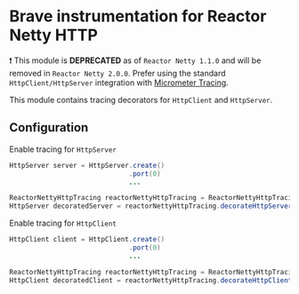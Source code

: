 # Brave instrumentation for Reactor Netty HTTP

:exclamation: This module is **DEPRECATED** as of `Reactor Netty 1.1.0` and will be removed in `Reactor Netty 2.0.0`.
Prefer using the standard `HttpClient/HttpServer` integration with [Micrometer Tracing](https://micrometer.io/docs/tracing).

This module contains tracing decorators for `HttpClient` and `HttpServer`.

## Configuration

Enable tracing for `HttpServer`

```java
HttpServer server = HttpServer.create()
                              .port(0)
                              ...

ReactorNettyHttpTracing reactorNettyHttpTracing = ReactorNettyHttpTracing.create(httpTracing);
HttpServer decoratedServer = reactorNettyHttpTracing.decorateHttpServer(server);
```

Enable tracing for `HttpClient`

```java
HttpClient client = HttpClient.create()
                              .port(0)
                              ...

ReactorNettyHttpTracing reactorNettyHttpTracing = ReactorNettyHttpTracing.create(httpTracing);
HttpClient decoratedClient = reactorNettyHttpTracing.decorateHttpClient(client);
```
